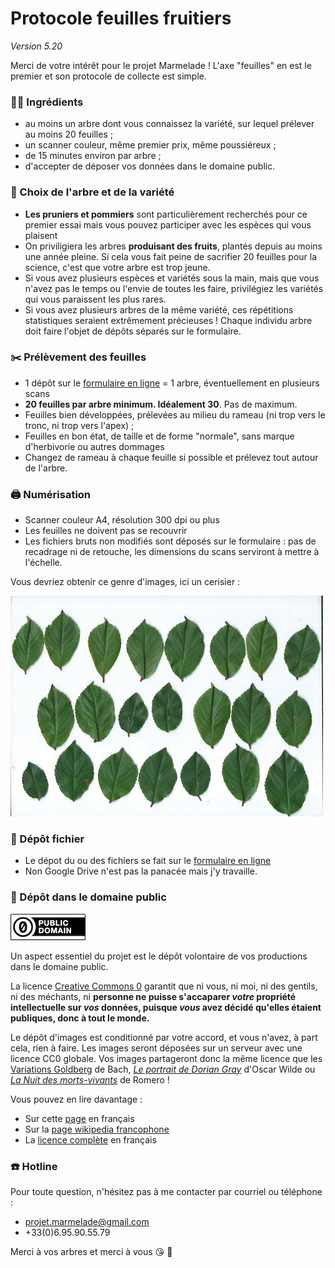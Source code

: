 # Protocole feuilles fruitiers
_Version 5.20_

Merci de votre intérêt pour le projet Marmelade !
L'axe "feuilles" en est le premier et son protocole de collecte est simple.

### :man_cook: Ingrédients  
* au moins un arbre dont vous connaissez la variété, sur lequel prélever au moins 20 feuilles ;
* un scanner couleur, même premier prix, même poussiéreux ;
* de 15 minutes environ par arbre ;
* d'accepter de déposer vos données dans le domaine public.

### :compass: Choix de l'arbre et de la variété
* **Les pruniers et pommiers** sont particulièrement recherchés pour ce premier essai mais vous pouvez participer avec les espèces qui vous plaisent
* On priviligiera les arbres **produisant des fruits**, plantés depuis au moins une année pleine. Si cela vous fait peine de sacrifier 20 feuilles pour la science, c'est que votre arbre est trop jeune.
* Si vous avez plusieurs espèces et variétés sous la main, mais que vous n'avez pas le temps ou l'envie de toutes les faire, privilégiez les variétés qui vous paraissent les plus rares.
* Si vous avez plusieurs arbres de la même variété, ces répétitions statistiques seraient extrêmement précieuses ! Chaque individu arbre doit faire l'objet de dépôts séparés sur le formulaire.

### :scissors: Prélèvement des feuilles
* 1 dépôt sur le [formulaire en ligne](https://forms.gle/88nU4t7EueY1fg348) = 1 arbre, éventuellement en plusieurs scans
* **20 feuilles par arbre minimum. Idéalement 30**. Pas de maximum.
* Feuilles bien développées, prélevées au milieu du rameau (ni trop vers le tronc, ni trop vers l'apex) ;
* Feuilles en bon état, de taille et de forme "normale", sans marque d'herbivorie ou autres dommages
* Changez de rameau à chaque feuille si possible et prélevez tout autour de l'arbre.

### :printer: Numérisation
* Scanner couleur A4, résolution 300 dpi ou plus
* Les feuilles ne doivent pas se recouvrir
* Les fichiers bruts non modifiés sont déposés sur le formulaire : pas de recadrage ni de retouche, les dimensions du scans serviront à mettre à l'échelle.

Vous devriez obtenir ce genre d'images, ici un cerisier :

![example_cerisier](img/ex_scan.jpg)

### :postbox: Dépôt fichier
* Le dépot du ou des fichiers se fait sur le [formulaire en ligne](https://forms.gle/88nU4t7EueY1fg348)
* Non Google Drive n'est pas la panacée mais j'y travaille.

### :vulcan_salute: Dépôt dans le domaine public
![cc0](img/cc-zero.png)

Un aspect essentiel du projet est le dépôt volontaire de vos productions dans le domaine public.

La licence [Creative Commons 0](https://creativecommons.org/publicdomain/zero/1.0/deed.fr) garantit que ni vous, ni moi, ni des gentils, ni des méchants, ni **personne ne puisse s'accaparer _votre_ propriété intellectuelle sur _vos_ données, puisque _vous_ avez décidé qu'elles étaient publiques, donc à tout le monde.**

Le dépôt d'images est conditionné par votre accord, et vous n'avez, à part cela, rien à faire. Les images seront déposées sur un serveur avec une licence CC0 globale. Vos images partageront donc la même licence que les [Variations Goldberg](https://opengoldbergvariations.org/) de Bach, [_Le portrait de Dorian Gray_](https://fr.wikisource.org/wiki/Le_Portrait_de_Dorian_Gray) d'Oscar Wilde ou [_La Nuit des morts-vivants_](http://publicdomainmovies.net/movie/night-of-the-living-dead-3) de Romero !

Vous pouvez en lire davantage :

* Sur cette [page](https://creativecommons.org/publicdomain/zero/1.0/deed.fr) en français
* Sur la [page wikipedia francophone](https://fr.wikipedia.org/wiki/Licence_CC0)
* La [licence complète](https://creativecommons.org/publicdomain/zero/1.0/legalcode.fr) en français


### :phone: Hotline
Pour toute question, n'hésitez pas à me contacter par courriel ou téléphone :  

* <projet.marmelade@gmail.com>
* +33(0)6.95.90.55.79

Merci à vos arbres et merci à vous :kissing_heart: :deciduous_tree:

